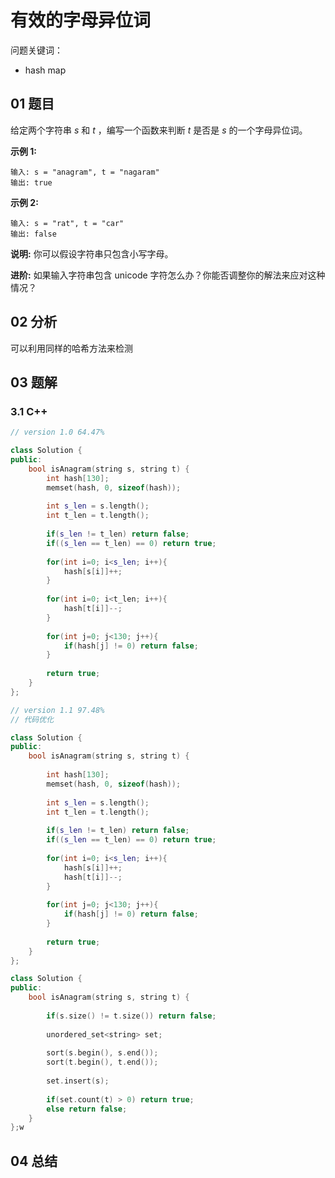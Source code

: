 # 有效的字母异位词 

问题关键词：

- hash map

## 01 题目

给定两个字符串 *s* 和 *t* ，编写一个函数来判断 *t* 是否是 *s* 的一个字母异位词。

**示例 1:**

```
输入: s = "anagram", t = "nagaram"
输出: true
```

**示例 2:**

```
输入: s = "rat", t = "car"
输出: false
```

**说明:**
你可以假设字符串只包含小写字母。

**进阶:**
如果输入字符串包含 unicode 字符怎么办？你能否调整你的解法来应对这种情况？

## 02 分析

可以利用同样的哈希方法来检测

## 03 题解

### 3.1 C++

```c++
// version 1.0 64.47%

class Solution {
public:
    bool isAnagram(string s, string t) {
        int hash[130];
        memset(hash, 0, sizeof(hash));
        
        int s_len = s.length();
        int t_len = t.length();
        
        if(s_len != t_len) return false;
        if((s_len == t_len) == 0) return true;
        
        for(int i=0; i<s_len; i++){
            hash[s[i]]++;
        }
        
        for(int i=0; i<t_len; i++){
            hash[t[i]]--;
        }
        
        for(int j=0; j<130; j++){
            if(hash[j] != 0) return false;
        }
        
        return true;       
    }
};
```

```c++
// version 1.1 97.48%
// 代码优化

class Solution {
public:
    bool isAnagram(string s, string t) {
        
        int hash[130];
        memset(hash, 0, sizeof(hash));
        
        int s_len = s.length();
        int t_len = t.length();
        
        if(s_len != t_len) return false;
        if((s_len == t_len) == 0) return true;
        
        for(int i=0; i<s_len; i++){
            hash[s[i]]++;
            hash[t[i]]--;
        }
        
        for(int j=0; j<130; j++){
            if(hash[j] != 0) return false;
        }
        
        return true; 
    }
};
```



```c++
class Solution {
public:
    bool isAnagram(string s, string t) {
        
        if(s.size() != t.size()) return false;
        
        unordered_set<string> set;
        
        sort(s.begin(), s.end());
        sort(t.begin(), t.end());
        
        set.insert(s);
        
        if(set.count(t) > 0) return true;
        else return false; 
    }
};w
```

## 04 总结


